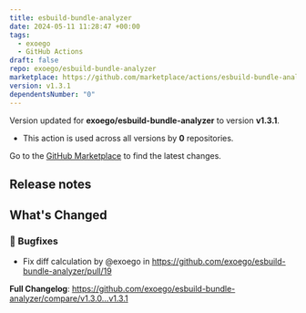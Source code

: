 ```yaml
---
title: esbuild-bundle-analyzer
date: 2024-05-11 11:28:47 +00:00
tags:
  - exoego
  - GitHub Actions
draft: false
repo: exoego/esbuild-bundle-analyzer
marketplace: https://github.com/marketplace/actions/esbuild-bundle-analyzer
version: v1.3.1
dependentsNumber: "0"
---
```



Version updated for **exoego/esbuild-bundle-analyzer** to version **v1.3.1**.
- This action is used across all versions by **0** repositories.

Go to the [GitHub Marketplace](https://github.com/marketplace/actions/esbuild-bundle-analyzer) to find the latest changes.

## Release notes

<!-- Release notes generated using configuration in .github/release.yaml at main -->

## What's Changed
### 🐞 Bugfixes
* Fix diff calculation by @exoego in https://github.com/exoego/esbuild-bundle-analyzer/pull/19


**Full Changelog**: https://github.com/exoego/esbuild-bundle-analyzer/compare/v1.3.0...v1.3.1
